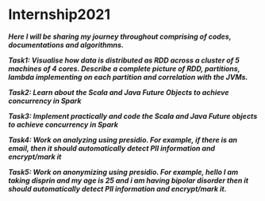 # Internship2021


***Here I will be sharing my journey throughout comprising of codes, documentations and algorithmns.***

***Task1: Visualise how data is distributed as RDD across a cluster of 5 machines of 4 cores. Describe a complete picture of RDD, partitions, lambda implementing on each partition and correlation with the JVMs.***

***Task2: Learn about the Scala and Java Future Objects to achieve concurrency in Spark***

***Task3: Implement practically and code the Scala and Java Future objects to achieve concurrency in Spark***

***Task4: Work on analyzing using presidio. For example, if there is an email, then it should automatically detect PII information and encrypt/mark it***


***Task5: Work on anonymizing using presidio. For example, hello I am taking disprin and my age is 25 and i am having bipolar disorder then it should automatically detect PII information and encrypt/mark it.***

